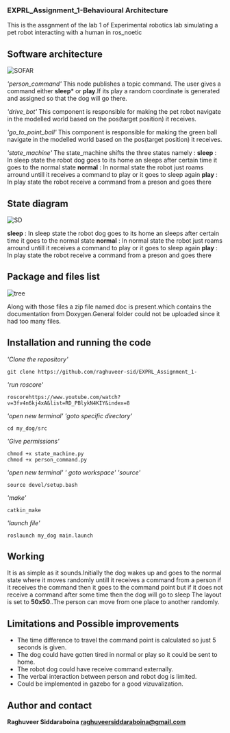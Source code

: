 ### EXPRL_Assignment_1-Behavioural Architecture

This is the assgnment of the lab 1 of Experimental robotics lab simulating a pet robot interacting with a human in ros_noetic

## Software architecture
![SOFAR](https://user-images.githubusercontent.com/62798224/99132178-958ac380-2615-11eb-9802-2ee405bc236a.png)


*'person_command'*
This node publishes a topic command. The user gives a command either **sleep*** or **play**.If its play a random coordinate is generated and assigned so that the dog will go there.

*'drive_bot'*
This component is responsible for making the pet robot navigate in the modelled world based on the pos(target position) it receives.

*'go_to_point_ball'*
This component is responsible for making the green ball navigate in the modelled world based on the pos(target position) it receives.


*'state_machine'*
The state_machine shifts the three states namely : 
**sleep** : In sleep state the robot dog goes to its home an sleeps after certain time it goes to the normal state
**normal** : In normal state the robot just roams arround untill it receives a command to play or it goes to sleep again
**play** : In play state the robot receive a command from a preson and goes there

## State diagram
![SD](https://user-images.githubusercontent.com/62798224/99132134-7c821280-2615-11eb-97a4-5b45a627cf05.png)


**sleep** : In sleep state the robot dog goes to its home an sleeps after certain time it goes to the normal state
**normal** : In normal state the robot just roams arround untill it receives a command to play or it goes to sleep again
**play** : In play state the robot receive a command from a preson and goes there

## Package and files list

![tree](https://user-images.githubusercontent.com/62798224/99132216-b3582880-2615-11eb-8ce5-e5bbe5b5a5cd.png)

Along with those files a zip file named doc is present.which contains the documentation from Doxygen.General folder could not be uploaded since it had too many files.

## Installation and running the code
*'Clone the repository'*
```
git clone https://github.com/raghuveer-sid/EXPRL_Assignment_1-
```
*'run roscore'*
```
roscorehttps://www.youtube.com/watch?v=3fv4n6kj4xA&list=RD_PBlykN4KIY&index=8
```
*'open new terminal'*
*'goto specific directory'*
```
cd my_dog/src
```
*'Give permissions'*
```
chmod +x state_machine.py
chmod +x person_command.py
```
*'open new terminal'*
*' goto workspace'*
*'source'*
```
source devel/setup.bash
```
*'make'*
```
catkin_make
```
*'launch file'*
```
roslaunch my_dog main.launch
```
## Working

It is as simple as it sounds.Initially the dog wakes up and goes to the normal state where it moves randomly untill it receives a command from a person if it receives the command then it goes to the command point but if it does not receive a command after some time then the dog will go to sleep
The layout is set to **50x50**..The person can move from one place to another randomly.

## Limitations and Possible improvements

* The time difference to travel the command point is calculated so just 5 seconds is given.
* The dog could have gotten tired in normal or play so it could be sent to home.
* The robot dog could have receive command externally.
* The verbal interaction between person and robot dog is limited.
* Could be implemented in gazebo for a good vizuvalization.

## Author and contact

**Raghuveer Siddaraboina**
**raghuveersiddaraboina@gmail.com**





